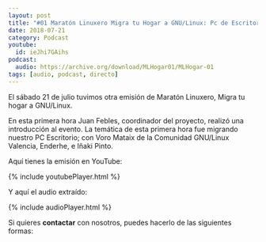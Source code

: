 ```yaml
---
layout: post
title: "#01 Maratón Linuxero Migra tu Hogar a GNU/Linux: Pc de Escritorio"
date: 2018-07-21
category: Podcast
youtube:
  id: ieJhi7GAihs
podcast:
  audio: https://archive.org/download/MLHogar01/MLHogar-01
tags: [audio, podcast, directo]
---
```

El sábado 21 de julio tuvimos otra emisión de Maratón Linuxero, Migra tu hogar a GNU/Linux.

En esta primera hora Juan Febles, coordinador del proyecto, realizó una introducción al evento.
La temática de esta primera hora fue migrando nuestro PC Escritorio; con Voro Mataix de la Comunidad GNU/Linux Valencia, Enderhe, e Iñaki Pinto.

Aquí tienes la emisión en YouTube:

{% include youtubePlayer.html %}

Y aquí el audio extraído:

{% include audioPlayer.html %}

Si quieres **contactar** con nosotros, puedes hacerlo de las siguientes formas: